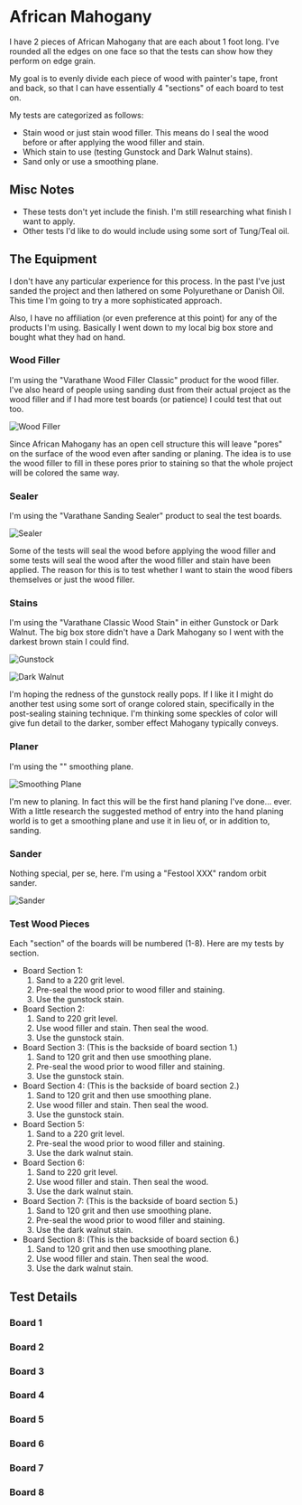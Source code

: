 # African Mahogany

I have 2 pieces of African Mahogany that are each about 1 foot long.  I've rounded all the edges on one face so that the
tests can show how they perform on edge grain.

My goal is to evenly divide each piece of wood with painter's tape, front and back, so that I can have essentially 4 
"sections" of each board to test on.

My tests are categorized as follows:
* Stain wood or just stain wood filler.  This means do I seal the wood before or after applying the wood filler and
stain.
* Which stain to use (testing Gunstock and Dark Walnut stains).
* Sand only or use a smoothing plane.

## Misc Notes
- These tests don't yet include the finish.  I'm still researching what finish I want to apply.
- Other tests I'd like to do would include using some sort of Tung/Teal oil.

## The Equipment
I don't have any particular experience for this process.  In the past I've just sanded the project and then lathered on
some Polyurethane or Danish Oil.  This time I'm going to try a more sophisticated approach.

Also, I have no affiliation (or even preference at this point) for any of the products I'm using.  Basically I went down
to my local big box store and bought what they had on hand.

### Wood Filler
I'm using the "Varathane Wood Filler Classic" product for the wood filler.  I've also heard of people using sanding dust
from their actual project as the wood filler and if I had more test boards (or patience) I could test that out too.

![Wood Filler](.images/wood_filler.png)

Since African Mahogany has an open cell structure this will leave "pores" on the surface of the wood even after sanding
or planing.  The idea is to use the wood filler to fill in these pores prior to staining so that the whole project will
be colored the same way.

### Sealer
I'm using the "Varathane Sanding Sealer" product to seal the test boards.

![Sealer](.images/wood_sealer.png)

Some of the tests will seal the wood before applying the wood filler and some tests will seal the wood after the wood 
filler and stain have been applied.  The reason for this is to test whether I want to stain the wood fibers themselves
or just the wood filler.

### Stains
I'm using the "Varathane Classic Wood Stain" in either Gunstock or Dark Walnut.  The big box store didn't have a Dark
Mahogany so I went with the darkest brown stain I could find.

![Gunstock](.images/stain_gunstock.png)

![Dark Walnut](.images/stain_dark-walnut.png)

I'm hoping the redness of the gunstock really pops.  If I like it I might do another test using some sort of orange
colored stain, specifically in the post-sealing staining technique.  I'm thinking some speckles of color will give fun
detail to the darker, somber effect Mahogany typically conveys.

### Planer
I'm using the "" smoothing plane.

![Smoothing Plane](./images/smoothing-plane.png)

I'm new to planing.  In fact this will be the first hand planing I've done... ever.  With a little research the
suggested method of entry into the hand planing world is to get a smoothing plane and use it in lieu of, or in addition
to, sanding.

### Sander
Nothing special, per se, here.  I'm using a "Festool XXX" random orbit sander.

![Sander](.images/sander.png)

### Test Wood Pieces
Each "section" of the boards will be numbered (1-8).  Here are my tests by section.
* Board Section 1:
  1. Sand to a 220 grit level.
  1. Pre-seal the wood prior to wood filler and staining.
  1. Use the gunstock stain.
* Board Section 2:
  1. Sand to 220 grit level.
  1. Use wood filler and stain.  Then seal the wood.
  1. Use the gunstock stain.
* Board Section 3: (This is the backside of board section 1.)
  1. Sand to 120 grit and then use smoothing plane.
  1. Pre-seal the wood prior to wood filler and staining.
  1. Use the gunstock stain.
* Board Section 4: (This is the backside of board section 2.)
  1. Sand to 120 grit and then use smoothing plane.
  1. Use wood filler and stain.  Then seal the wood.
  1. Use the gunstock stain.
* Board Section 5:
  1. Sand to a 220 grit level.
  1. Pre-seal the wood prior to wood filler and staining.
  1. Use the dark walnut stain.
* Board Section 6:
  1. Sand to 220 grit level.
  1. Use wood filler and stain.  Then seal the wood.
  1. Use the dark walnut stain.
* Board Section 7: (This is the backside of board section 5.)
  1. Sand to 120 grit and then use smoothing plane.
  1. Pre-seal the wood prior to wood filler and staining.
  1. Use the dark walnut stain.
* Board Section 8: (This is the backside of board section 6.)
  1. Sand to 120 grit and then use smoothing plane.
  1. Use wood filler and stain.  Then seal the wood.
  1. Use the dark walnut stain.

## Test Details

### Board 1

### Board 2

### Board 3

### Board 4

### Board 5

### Board 6

### Board 7

### Board 8

